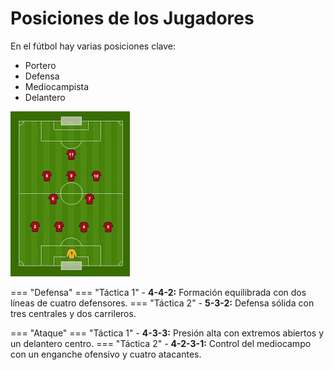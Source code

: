 # Posiciones de los Jugadores

En el fútbol hay varias posiciones clave:

- Portero
- Defensa
- Mediocampista
- Delantero

![Formación](../img/formacion.jpg)

=== "Defensa"
    === "Táctica 1"
        - **4-4-2:** Formación equilibrada con dos líneas de cuatro defensores.
    === "Táctica 2"
        - **5-3-2:** Defensa sólida con tres centrales y dos carrileros.

=== "Ataque"
    === "Táctica 1"
        - **4-3-3:** Presión alta con extremos abiertos y un delantero centro.
    === "Táctica 2"
        - **4-2-3-1:** Control del mediocampo con un enganche ofensivo y cuatro atacantes.
